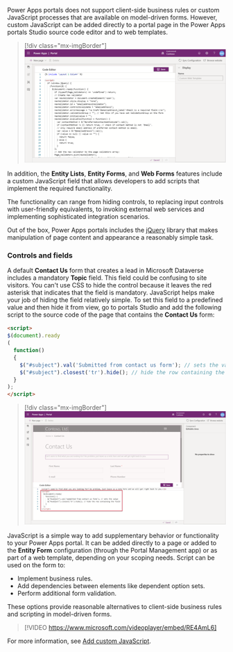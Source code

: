 Power Apps portals does not support client-side business rules or custom JavaScript processes that are available on model-driven forms. However, custom JavaScript can be added directly to a portal page in the Power Apps portals Studio source code editor and to web templates.

> [!div class="mx-imgBorder"]
> [![Screenshot of custom JavaScript added in Portals Studio source code editor.](../media/javascript-template.png)](../media/javascript-template.png#lightbox)

In addition, the **Entity Lists**, **Entity Forms**, and **Web Forms** features include a custom JavaScript field that allows developers to add scripts that implement the required functionality.

The functionality can range from hiding controls, to replacing input controls with user-friendly equivalents, to invoking external web services and implementing sophisticated integration scenarios.

Out of the box, Power Apps portals includes the [jQuery](https://jquery.com/?azure-portal=true) library that makes manipulation of page content and appearance a reasonably simple task.

### Controls and fields

A default **Contact Us** form that creates a lead in Microsoft Dataverse includes a mandatory **Topic** field. This field could be confusing to site visitors. You can't use CSS to hide the control because it leaves the red asterisk that indicates that the field is mandatory. JavaScript helps make your job of hiding the field relatively simple. To set this field to a predefined value and then hide it from view, go to portals Studio and add the following script to the source code of the page that contains the **Contact Us** form:

```html
<script>
$(document).ready
(
  function()
  {
    $("#subject").val('Submitted from contact us form'); // sets the value
    $("#subject").closest('tr').hide(); // hide the row containing the field
  }
);
</script>
```

> [!div class="mx-imgBorder"]
> [![Screenshot of script added to the source code of the page.](../media/javascript-page.png)](../media/javascript-page.png#lightbox)

JavaScript is a simple way to add supplementary behavior or functionality to your Power Apps portal. It can be added directly to a page or added to the **Entity Form** configuration (through the Portal Management app) or as part of a web template, depending on your scoping needs. Script can be used on the form to:

* Implement business rules.
* Add dependencies between elements like dependent option sets.
* Perform additional form validation.

These options provide reasonable alternatives to client-side business rules and scripting in model-driven forms.

> [!VIDEO https://www.microsoft.com/videoplayer/embed/RE4AmL6]

For more information, see [Add custom JavaScript](https://docs.microsoft.com/powerapps/maker/portals/configure/add-custom-javascript/?azure-portal=true).
